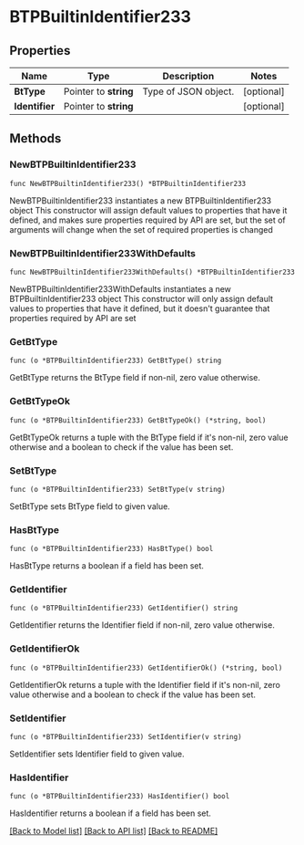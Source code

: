 # BTPBuiltinIdentifier233

## Properties

Name | Type | Description | Notes
------------ | ------------- | ------------- | -------------
**BtType** | Pointer to **string** | Type of JSON object. | [optional] 
**Identifier** | Pointer to **string** |  | [optional] 

## Methods

### NewBTPBuiltinIdentifier233

`func NewBTPBuiltinIdentifier233() *BTPBuiltinIdentifier233`

NewBTPBuiltinIdentifier233 instantiates a new BTPBuiltinIdentifier233 object
This constructor will assign default values to properties that have it defined,
and makes sure properties required by API are set, but the set of arguments
will change when the set of required properties is changed

### NewBTPBuiltinIdentifier233WithDefaults

`func NewBTPBuiltinIdentifier233WithDefaults() *BTPBuiltinIdentifier233`

NewBTPBuiltinIdentifier233WithDefaults instantiates a new BTPBuiltinIdentifier233 object
This constructor will only assign default values to properties that have it defined,
but it doesn't guarantee that properties required by API are set

### GetBtType

`func (o *BTPBuiltinIdentifier233) GetBtType() string`

GetBtType returns the BtType field if non-nil, zero value otherwise.

### GetBtTypeOk

`func (o *BTPBuiltinIdentifier233) GetBtTypeOk() (*string, bool)`

GetBtTypeOk returns a tuple with the BtType field if it's non-nil, zero value otherwise
and a boolean to check if the value has been set.

### SetBtType

`func (o *BTPBuiltinIdentifier233) SetBtType(v string)`

SetBtType sets BtType field to given value.

### HasBtType

`func (o *BTPBuiltinIdentifier233) HasBtType() bool`

HasBtType returns a boolean if a field has been set.

### GetIdentifier

`func (o *BTPBuiltinIdentifier233) GetIdentifier() string`

GetIdentifier returns the Identifier field if non-nil, zero value otherwise.

### GetIdentifierOk

`func (o *BTPBuiltinIdentifier233) GetIdentifierOk() (*string, bool)`

GetIdentifierOk returns a tuple with the Identifier field if it's non-nil, zero value otherwise
and a boolean to check if the value has been set.

### SetIdentifier

`func (o *BTPBuiltinIdentifier233) SetIdentifier(v string)`

SetIdentifier sets Identifier field to given value.

### HasIdentifier

`func (o *BTPBuiltinIdentifier233) HasIdentifier() bool`

HasIdentifier returns a boolean if a field has been set.


[[Back to Model list]](../README.md#documentation-for-models) [[Back to API list]](../README.md#documentation-for-api-endpoints) [[Back to README]](../README.md)


